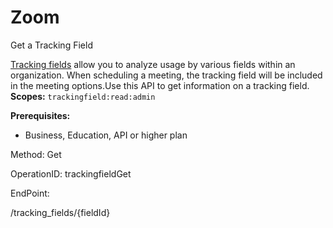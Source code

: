#     Zoom


Get a Tracking Field

[Tracking fields](https://support.zoom.us/hc/en-us/articles/115000293426-Scheduling-Tracking-Fields) allow you to analyze usage by various fields within an organization. When scheduling a meeting, the tracking field will be included in the meeting options.Use this API to get information on a tracking field.
**Scopes:** `trackingfield:read:admin`
 
**Prerequisites:**
* Business, Education, API or higher plan


Method: Get

OperationID: trackingfieldGet

EndPoint:

/tracking_fields/{fieldId}
